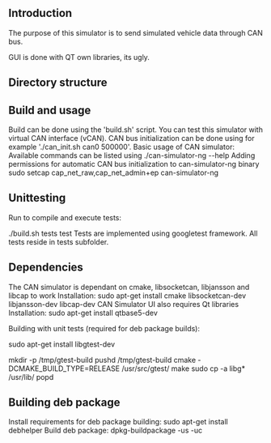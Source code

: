 ## Introduction

The purpose of this simulator is to send simulated vehicle
data through CAN bus. 

GUI is done with QT own libraries, its ugly.

## Directory structure

## Build and usage

Build can be done using the 'build.sh' script.
You can test this simulator with virtual CAN interface (vCAN).
CAN bus initialization can be done using for example './can_init.sh can0 500000'.
Basic usage of CAN simulator:
Available commands can be listed using
./can-simulator-ng --help
Adding permissions for automatic CAN bus initialization to can-simulator-ng binary
sudo setcap cap_net_raw,cap_net_admin+ep can-simulator-ng

## Unittesting
Run to compile and execute tests:

./build.sh tests test
Tests are implemented using googletest framework. All tests reside in tests subfolder.

## Dependencies
The CAN simulator is dependant on cmake, libsocketcan, libjansson and libcap to work
Installation: sudo apt-get install cmake libsocketcan-dev libjansson-dev libcap-dev
CAN Simulator UI also requires Qt libraries
Installation: sudo apt-get install qtbase5-dev

Building with unit tests (required for deb package builds):

sudo apt-get install libgtest-dev

mkdir -p /tmp/gtest-build
pushd /tmp/gtest-build
cmake -DCMAKE_BUILD_TYPE=RELEASE /usr/src/gtest/
make
sudo cp -a libg* /usr/lib/
popd


## Building deb package
Install requirements for deb package building:
sudo apt-get install debhelper
Build deb package:
dpkg-buildpackage -us -uc
